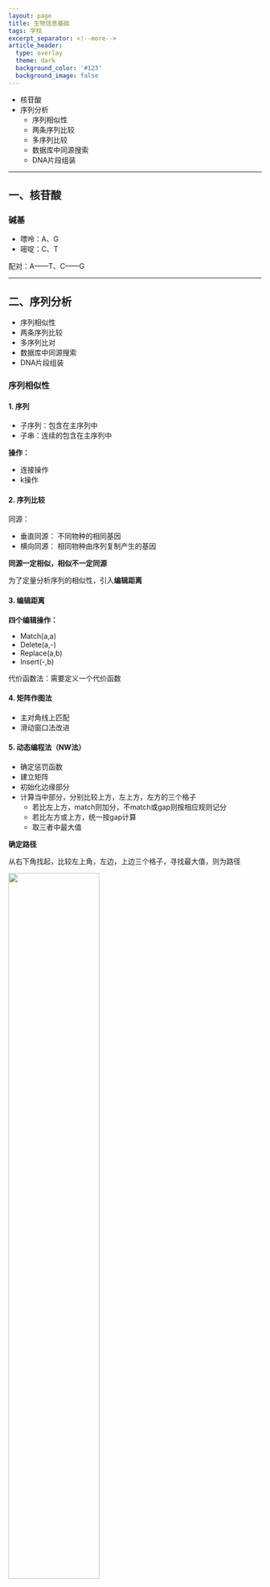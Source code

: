 ```yaml
---
layout: page
title: 生物信息基础
tags: 学校
excerpt_separator: <!--more-->
article_header:
  type: overlay
  theme: dark
  background_color: '#123'
  background_image: false
---
```


<!--more-->

- 核苷酸
- 序列分析
  - 序列相似性
  - 两条序列比较
  - 多序列比较
  - 数据库中同源搜索
  - DNA片段组装

***

## 一、核苷酸

### 碱基

- 嘌呤：A、G
- 嘧啶：C、T

配对：A——T、C——G

***

## 二、序列分析

- 序列相似性
- 两条序列比较
- 多序列比对
- 数据库中同源搜索
- DNA片段组装

### 序列相似性

#### 1. 序列

- 子序列：包含在主序列中
- 子串：连续的包含在主序列中

**操作：**

- 连接操作
- k操作

#### 2. 序列比较

同源：

- 垂直同源： 不同物种的相同基因
- 横向同源： 相同物种由序列复制产生的基因

**同源一定相似，相似不一定同源**

为了定量分析序列的相似性，引入**编辑距离**

#### 3. 编辑距离

**四个编辑操作：**

- Match(a,a)
- Delete(a,-)
- Replace(a,b)
- Insert(-,b)

代价函数法：需要定义一个代价函数

#### 4. 矩阵作图法

- 主对角线上匹配
- 滑动窗口法改进

#### 5. 动态编程法（NW法）

- 确定惩罚函数
- 建立矩阵
- 初始化边缘部分
- 计算当中部分，分别比较上方，左上方，左方的三个格子
  - 若比左上方，match则加分，不match或gap则按相应规则记分
  - 若比左方或上方，统一按gap计算
  - 取三者中最大值

**确定路径**

从右下角找起，比较左上角，左边，上边三个格子，寻找最大值，则为路径

<img src="/images/Bioinfo/NW.png" width="60%"/>

图片来源于 [^source]

[^source]: This picture is from [Teaching - Needleman-Wunsch : global, linear gap cost](http://rna.informatik.uni-freiburg.de/Teaching/index.jsp?toolName=Needleman-Wunsch#)

***

### 多序列比对

- 多序列比对的提出
- 多序列比对的方法

#### 多序列比对的提出

**多条序列比对对于研究分子结构、功能及进化关系更为有用**

定义：有k个序列$$s_1,s_2,s_3,...,s_k$$，每个序列由同一个字母表中的字符组成，通过插入字符操作，使得各序列达到一样的长度，从而形成这些序列的多重比对。

目标：

- 发现多个序列的共性
- 发现与结构和功能相关的保守序列片段
- 推测各个序列的进化历史

##### 打分函数

打分函数具有k个变量，可用一个k维数组表示

**SP模型(Sum-of-Pairs)**

针对每一列的字符打分，两两比较，将结果求和

> 比对时可能出现两个空位字符的比对，因此要增加对两个空位比对的打分
> 而在分析这两条序列时，可以同时去掉这些空位，称为多重序列比对在两条特定序列上的投影

最后将每一列的结果相加


#### 多条序列比对的方法

- 精确比对
  - 多重序列比对的动态规划算法
- 渐进比对
  - 星型比对
  - 树形比对

##### 多重比对的动态规划算法

对于三条序列的比对，每种比对可以用三维晶体的一条路径表示，路径起点为左上后，重点为右下前

在三维情况下，考虑7个节点

在二维情况下，考虑3个节点

在k维情况下，考虑$$2^k-1$$个节点

$$N$$为序列长度，$$k$$为序列条数

算法复杂度为$$O(2^kN^k)$$

##### 多重比对的渐进方法

基本过程：

- 把多重序列比对转化为两两序列比对
- 再将两两比对聚合起来，最终形成完整的多序列比对

**星型比对**

1. 选定一个核心序列
2. 把多重比对转化为k个两两比对
3. 聚合

**树形比对**

1. 两两比对得到相似性矩阵
2. 利用相似性矩阵，构建指导树
3. 从最接近的序列出发，聚合

***

### 在数据库中进行序列同源搜索

两种常用方法：BLAST和FASTA

#### BLAST搜索算法

1. 利用滑动窗口将查询序列分解为定长的“单词”串(默认长度为4)
2. 舍弃那些由最常见的残基组成的“单词”串，在数据库中精确匹配剩余“单词”串
3. 对匹配上的单词串，逐步向两端延伸该匹配，直到得分低于某个阈值为止

#### FASTA算法

1. 用滑动窗口将查询序列分隔成“单词”串
2. 为查询序列建立一个表格，记录下各个“单词”串在序列中出现的位置
3. 对目标序列建立另一个表格，用于比较目标序列与查询序列中各残基的位置
4. 从第二个表中发现有很多距离为3的位置，这表明:如果对目标序列偏移3个位置，则可得到一个较好的比对.

***

### DNA片段组装

给定待测序列的一系列序列片段，根据这些序列片段，重建目标DNA序列

#### 问题描述

给定一组取自特定字母表的字符串集合F，寻找一个最短字符串s，使得F中的每个字符串都是s的一个连续子串。

#### 主要困难

##### 碱基标识错误

不一定在s中寻找到F的所有字符串，而是s中观察到F的可能性越大。

##### 未知片段方向

输入片段组装时，可以用其本身，也可用其反向互补片段。

##### 存在重复区域

重复区域是指目标序列中多次出现的子序列。

##### 缺少覆盖

目标序列上某个位点没有序列覆盖。

#### 基本过程与方法

**三个步骤：**

- 首先进行序列片段的两两比对，确定可能的片段之间的覆盖
- 确定所有片段统一的覆盖模式，即确定各个序列片段的相对位置
- 最后确定片段组装的结果，即确定目标序列

**片段组装模型：**

- 最短公共超串模型
- 重建模型（近似子串）
- 多重连续区模型

##### 多重连续区模型

t-contig：最弱连接的交叠长度至少为t

在多重序列比对中，如果能够根据序列片段集合F构造一个t-contig，则称F允许一个t-contig

考虑t-contig指重叠t个字母

## 三、基因组学与基因识别

### 基因与基因组

基因：编码一条多肽链或功能RNA所必须的全部核苷酸序列（DNA分子链上的特定区域）

基因组：一个细胞或生物体所携带的一套完整的单倍体序列。

基因表达：利用存储在DNA中的遗传信息合成RNA分子，然后再合成相应蛋白质的过程。（包括转录和翻译）

生物信息传递两种方式：

- 自我复制——在繁衍过程中传递遗传信息
- 基因通过转录和翻译，使遗传信息在生物个体表达

### 原核生物基因组

- 原核生物基因组的许多信息仅是为维持细胞最基本的功能。
- 原核生物基因组中的基因密度高
- 原核基因结构非常简单

#### 原核基因的典型结构

![Screen Shot 2020-06-12 at 11.28.09 AM](/images/Bioinfo/yuanhe.png)

### 真核生物基因组

复杂性和灵活性导致对真核基因组的分析与注释成为目前极具挑战性的难题之一

#### 真核生物基因的特点

- 编码区域不连续
- 结构特征

![Screen Shot 2020-06-12 at 11.30.35 AM](/images/Bioinfo/zhenhe.png)

- 真核生物基因的调控机制比原核生物复杂

### 基因组序列分析

- 序列比较
- 基因识别
  - 通过分子生物学实验确定基因的位置和序列
  - 通过信息分析寻找基因
- 基因识别方法分类
  - 基于同源序列比较的方法
  - 基于统计方法



### 基因识别问题

**定义：**对给定的DNA序列，确定出所有的编码区域和基因结构

包括：

- 确定出可能的编码区域
- 确定出编码和非编码区域的分界点

方法包括：

- 基于统计模式识别的方法
- 基于同源序列相似性比对的方法

#### 模式分类问题

模式：观测数据中的某种规则性，称为模式

模式分类：把给定观测数据的某种规则性学习出来，应用到新的观测数据中

模式分类的四个步骤：

- 收集待解决问题的观测数据，进行特征抽取
- 选定或设计一个用于解决分类问题的数学模型
- 基于给定训练数据，确定分类模型中的参数
- 在测试数据集上进行性能评价

#### 推理与决策

推理：从已知前提(或假设是正确的前提)出发，得出符合逻辑的结论的过程。通过事实的模式的观测，间接地看到用于理解的某种新意义或上下文联系。

决策：给定输入数据 x, 确定最优的输出 t

**贝叶斯决策**

根据平均错误率最小的准则进行决策

$$P(M|D)=\frac{P(D|M)P(M)}{P(D)}$$

其中$$P(M|D)$$为后验概率，$$P(D|M)$$为先验概率。

#### 朴素贝叶斯方法

**基本思路：**假设各个特征属性相互条件独立，从而把联合分布或联合概率转化为各个边缘分布或边缘概率的乘积

#### 马尔可夫链

考虑一个具有多个状态的系统$$S$$，令$$O_1,O_2,...,O_n$$为系统在各个时刻的状态变量，即状态链

**马尔科夫链中需要估计的参数**

先验概率、状态转移概率

#### 基于同源序列比对的方法

基本思路：充分利用序列同源性帮助进行基因识别问题

## 四、隐马尔可夫模型（HMM）

### HMM定义

一阶离散HMM是一个关于时间序列的随机生成模型

一个HMM模型是一个三元组$$M=(S,V,\theta)$$，其中$$\theta$$为模型参数的集合，$$V$$是明字符集，$$S$$是有限状态集合——每个状态可以产生明字符集中的字符

**三个基本问题**：评估问题、解码问题、学习问题

### 评估问题/识别问题

评估问题：给定观察序列$$O$$和HMM $$\lambda=(\pi,A,B)$$，计算观察序列$$O$$出现的概率$$P(O|\lambda)$$

识别问题：给定观察序列$$O$$和多个HMM$$\{\lambda_1,...,\lambda_K\}$$，判断序列$$O$$是由哪个HMM产生出来的

分为前向算法和后向算法

### 解码问题

给定观察序列$$O$$和HMM $$\lambda=(\pi,A,B)$$，计算与序列$$O$$相对应的“最佳”状态序列$$Q$$

#### 维比特算法

1. 初始化
2. 递归
3. 终结
4. 回溯

### 学习问题

给定一系列观察序列的样本，在某种最优化准则下，确定产生出这些序列的模型$$\lambda=(\pi,A,B)$$

两个常用准则：

1. 最大似然准则（ML）：$$\lambda^*=argmaxP(O|\lambda)$$
2. 最大后验概率准则（MAP）：$$\lambda^*=argmaxP(\lambda|O)$$

两者的联系：

$$P(\lambda|O)=\frac{P(O|\lambda)P(\lambda)}{P(O)}$$

常用算法：

- BW算法
- 梯度下降算法

## 五、系统发育分析

### 系统发育树

- 系统发生树
- 分子进化树

对进化树的分类：

1. 标度树与非标度树
2. k叉树
3. 进化树是否有根

### 构建分子进化树

- 推断分子进化树的基本原理
- 构建分子进化树的基本方法:
- 推断分子进化树的关键
- 刻画序列之间差异的方法

## 六、蛋白质结构分析与预测

蛋白质是由氨基酸用肽键相连接起来的线性聚合物

### 蛋白质结构预测

意义：基因是生命的蓝图，蛋白质是生命的机器, 执行生物体内各种重要工作

蛋白质结构的测定：

- X-射线晶体衍射
- 核磁共振
- 电镜技术

### 蛋白质二级结构预测

基本依据：每一段相邻氨基酸残基具有形成一定二级结构的倾向

目标：判断每一段中心的残基是否处于二级结构的三态之一

方法：

1. 经验参数法
2. 相似片段法
3. 同源分析法

### 蛋白质三维空间结构预测

基本思想：通过同源序列分析预测蛋白质的空间结构或空间结构单元

基本原理：具有相似序列的蛋白质倾向于折叠成相似的空间结构

方法：

1. 同源模型法
2. 线索化方法
3. 从头预测法

## 七、基因表达数据分析

### 基因表达数据的预处理

基因表达数据的特点：维数高、噪声大且相关、数据重复度低等

数据清洗：

- 数据的缺值填充
- 清除不完整数据
- 合并重复数据

数据的标准化：去均值、单位方差

### 基因表达数据分析的主要方法

- 差异显著性检测
- k-均值(k-means)聚类
- PCA / SVD
- 最近邻和k近邻分类
- 神经网络(感知器)

### 基因表达调控网络模型

#### 基因调控网络与信号转导

基因的表达受到蛋白质的调控，一个基因的表达与否和表达量，均受细胞中各种蛋白质的调控

#### 基因调控网络模型

- 布尔模型
- 线性组合模型
- 加权矩阵模型

